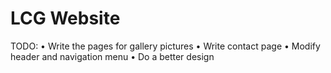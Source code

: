 # LCG Website

TODO:
 • Write the pages for gallery pictures
 • Write contact page
 • Modify header and navigation menu
 • Do a better design
